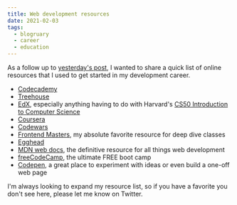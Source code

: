 ```yaml
---
title: Web development resources
date: 2021-02-03
tags:
  - blogruary
  - career
  - education
---
```


As a follow up to [yesterday's post](), I wanted to share a quick list of online resources that I used to get started in my development career.

- [Codecademy](https://www.codecademy.com)
- [Treehouse](https://teamtreehouse.com)
- [EdX](https://www.edx.org), especially anything having to do with Harvard's [CS50 Introduction to Computer Science](https://www.edx.org/course/cs50s-introduction-to-computer-science)
- [Coursera](https://www.coursera.org)
- [Codewars](https://www.codewars.com)
- [Frontend Masters](https://frontendmasters.com), my absolute favorite resource for deep dive classes
- [Egghead](https://egghead.io)
- [MDN web docs](https://developer.mozilla.org/en-US/), the definitive resource for all things web development
- [freeCodeCamp](https://www.freecodecamp.org), the ultimate FREE boot camp
- [Codepen](https://codepen.io), a great place to experiment with ideas or even build a one-off web page

I'm always looking to expand my resource list, so if you have a favorite you don't see here, please let me know on Twitter.
